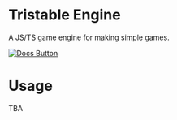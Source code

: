 [Docs Button]: https://img.shields.io/badge/documentation-ff8000?style=for-the-badge
[Link]: https://tristable.github.io/tristable-engine

# Tristable Engine
A JS/TS game engine for making simple games.

[![Docs Button]](https://tristable.github.io/tristable-engine)

# Usage
TBA
